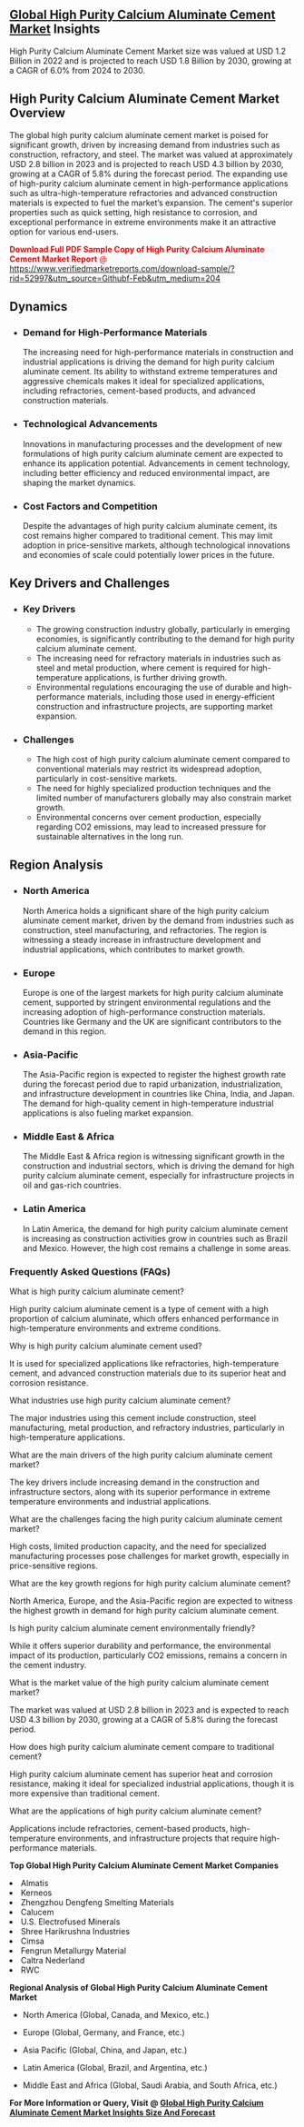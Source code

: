 <h2><a href="https://www.verifiedmarketreports.com/download-sample/?rid=52997&amp;utm_source=Githubf&amp;utm_medium=204" target="_blank">Global High Purity Calcium Aluminate Cement Market</a> Insights</h2><p>High Purity Calcium Aluminate Cement Market size was valued at USD 1.2 Billion in 2022 and is projected to reach USD 1.8 Billion by 2030, growing at a CAGR of 6.0% from 2024 to 2030.</p><p> <h2>High Purity Calcium Aluminate Cement Market Overview</h2> <p>The global high purity calcium aluminate cement market is poised for significant growth, driven by increasing demand from industries such as construction, refractory, and steel. The market was valued at approximately USD 2.8 billion in 2023 and is projected to reach USD 4.3 billion by 2030, growing at a CAGR of 5.8% during the forecast period. The expanding use of high-purity calcium aluminate cement in high-performance applications such as ultra-high-temperature refractories and advanced construction materials is expected to fuel the market’s expansion. The cement's superior properties such as quick setting, high resistance to corrosion, and exceptional performance in extreme environments make it an attractive option for various end-users. <p><span class=""><span style="color: #ff0000;"><strong>Download Full PDF Sample Copy of High Purity Calcium Aluminate Cement Market Report</strong> @ </span><a href="https://www.verifiedmarketreports.com/download-sample/?rid=52997&amp;utm_source=Githubf-Feb&amp;utm_medium=204" target="_blank">https://www.verifiedmarketreports.com/download-sample/?rid=52997&amp;utm_source=Githubf-Feb&amp;utm_medium=204</a></span></p></p> <h2>Dynamics</h2> <ul> <li><h3>Demand for High-Performance Materials</h3> The increasing need for high-performance materials in construction and industrial applications is driving the demand for high purity calcium aluminate cement. Its ability to withstand extreme temperatures and aggressive chemicals makes it ideal for specialized applications, including refractories, cement-based products, and advanced construction materials.</li> <li><h3>Technological Advancements</h3> Innovations in manufacturing processes and the development of new formulations of high purity calcium aluminate cement are expected to enhance its application potential. Advancements in cement technology, including better efficiency and reduced environmental impact, are shaping the market dynamics.</li> <li><h3>Cost Factors and Competition</h3> Despite the advantages of high purity calcium aluminate cement, its cost remains higher compared to traditional cement. This may limit adoption in price-sensitive markets, although technological innovations and economies of scale could potentially lower prices in the future.</li> </ul> <h2>Key Drivers and Challenges</h2> <ul> <li><h3>Key Drivers</h3> <ul> <li>The growing construction industry globally, particularly in emerging economies, is significantly contributing to the demand for high purity calcium aluminate cement.</li> <li>The increasing need for refractory materials in industries such as steel and metal production, where cement is required for high-temperature applications, is further driving growth.</li> <li>Environmental regulations encouraging the use of durable and high-performance materials, including those used in energy-efficient construction and infrastructure projects, are supporting market expansion.</li> </ul> </li> <li><h3>Challenges</h3> <ul> <li>The high cost of high purity calcium aluminate cement compared to conventional materials may restrict its widespread adoption, particularly in cost-sensitive markets.</li> <li>The need for highly specialized production techniques and the limited number of manufacturers globally may also constrain market growth.</li> <li>Environmental concerns over cement production, especially regarding CO2 emissions, may lead to increased pressure for sustainable alternatives in the long run.</li> </ul> </li> </ul> <h2>Region Analysis</h2> <ul> <li><h3>North America</h3> North America holds a significant share of the high purity calcium aluminate cement market, driven by the demand from industries such as construction, steel manufacturing, and refractories. The region is witnessing a steady increase in infrastructure development and industrial applications, which contributes to market growth.</li> <li><h3>Europe</h3> Europe is one of the largest markets for high purity calcium aluminate cement, supported by stringent environmental regulations and the increasing adoption of high-performance construction materials. Countries like Germany and the UK are significant contributors to the demand in this region.</li> <li><h3>Asia-Pacific</h3> The Asia-Pacific region is expected to register the highest growth rate during the forecast period due to rapid urbanization, industrialization, and infrastructure development in countries like China, India, and Japan. The demand for high-quality cement in high-temperature industrial applications is also fueling market expansion.</li> <li><h3>Middle East & Africa</h3> The Middle East & Africa region is witnessing significant growth in the construction and industrial sectors, which is driving the demand for high purity calcium aluminate cement, especially for infrastructure projects in oil and gas-rich countries.</li> <li><h3>Latin America</h3> In Latin America, the demand for high purity calcium aluminate cement is increasing as construction activities grow in countries such as Brazil and Mexico. However, the high cost remains a challenge in some areas.</li> </ul> <h3>Frequently Asked Questions (FAQs)</h3> <p>What is high purity calcium aluminate cement?</p> <p>High purity calcium aluminate cement is a type of cement with a high proportion of calcium aluminate, which offers enhanced performance in high-temperature environments and extreme conditions.</p> <p>Why is high purity calcium aluminate cement used?</p> <p>It is used for specialized applications like refractories, high-temperature cement, and advanced construction materials due to its superior heat and corrosion resistance.</p> <p>What industries use high purity calcium aluminate cement?</p> <p>The major industries using this cement include construction, steel manufacturing, metal production, and refractory industries, particularly in high-temperature applications.</p> <p>What are the main drivers of the high purity calcium aluminate cement market?</p> <p>The key drivers include increasing demand in the construction and infrastructure sectors, along with its superior performance in extreme temperature environments and industrial applications.</p> <p>What are the challenges facing the high purity calcium aluminate cement market?</p> <p>High costs, limited production capacity, and the need for specialized manufacturing processes pose challenges for market growth, especially in price-sensitive regions.</p> <p>What are the key growth regions for high purity calcium aluminate cement?</p> <p>North America, Europe, and the Asia-Pacific region are expected to witness the highest growth in demand for high purity calcium aluminate cement.</p> <p>Is high purity calcium aluminate cement environmentally friendly?</p> <p>While it offers superior durability and performance, the environmental impact of its production, particularly CO2 emissions, remains a concern in the cement industry.</p> <p>What is the market value of the high purity calcium aluminate cement market?</p> <p>The market was valued at USD 2.8 billion in 2023 and is expected to reach USD 4.3 billion by 2030, growing at a CAGR of 5.8% during the forecast period.</p> <p>How does high purity calcium aluminate cement compare to traditional cement?</p> <p>High purity calcium aluminate cement has superior heat and corrosion resistance, making it ideal for specialized industrial applications, though it is more expensive than traditional cement.</p> <p>What are the applications of high purity calcium aluminate cement?</p> <p>Applications include refractories, cement-based products, high-temperature environments, and infrastructure projects that require high-performance materials.</p> </p><p><strong>Top Global High Purity Calcium Aluminate Cement Market Companies</strong></p><div data-test-id=""><p><li>Almatis</li><li> Kerneos</li><li> Zhengzhou Dengfeng Smelting Materials</li><li> Calucem</li><li> U.S. Electrofused Minerals</li><li> Shree Harikrushna Industries</li><li> Cimsa</li><li> Fengrun Metallurgy Material</li><li> Caltra Nederland</li><li> RWC</li></p><div><strong>Regional Analysis of&nbsp;Global High Purity Calcium Aluminate Cement Market</strong></div><ul><li dir="ltr"><p dir="ltr">North America&nbsp;(Global, Canada, and Mexico, etc.)</p></li><li dir="ltr"><p dir="ltr">Europe (Global, Germany, and France, etc.)</p></li><li dir="ltr"><p dir="ltr">Asia Pacific&nbsp;(Global, China, and Japan, etc.)</p></li><li dir="ltr"><p dir="ltr">Latin America&nbsp;(Global, Brazil, and Argentina, etc.)</p></li><li dir="ltr">Middle East and Africa&nbsp;(Global, Saudi Arabia, and South Africa, etc.)</li></ul><p><strong>For More Information or Query, Visit @&nbsp;</strong><strong><a href="https://www.verifiedmarketreports.com/product/global-high-purity-calcium-aluminate-cement-market-2019-by-manufacturers-regions-type-and-application-forecast-to-2024/?utm_source=Githubf&amp;utm_medium=204" target="_blank">Global High Purity Calcium Aluminate Cement Market Insights Size And Forecast</a></strong></p></div>
